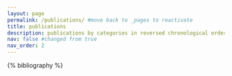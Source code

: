 ```yaml
---
layout: page
permalink: /publications/ #move back to _pages to reactivate
title: publications
description: publications by categories in reversed chronological order. generated by jekyll-scholar.
nav: false #changed from true
nav_order: 2
---
```


<!-- _pagesx/publications.md -->
<div class="publications">

{% bibliography %}

</div>
